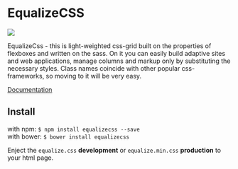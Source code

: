 # EqualizeCSS

<img src="https://pp.userapi.com/c837622/v837622384/2a6f0/RPRMTfXcucs.jpg"></img>

EqualizeCss - this is light-weighted css-grid built on the properties of flexboxes and written on the sass. On it you can easily build adaptive sites and web applications, manage columns and markup only by substituting the necessary styles. Class names coincide with other popular css-frameworks, so moving to it will be very easy.

<a href="https://vladimirhumeniuk.github.io/equalizecss">Documentation</a>

## Install
with npm:
`$ npm install equalizecss --save` <br/>
with bower:
`$ bower install equalizecss`

Enject the `equalize.css` __development__ or `equalize.min.css` __production__ to your html page.
